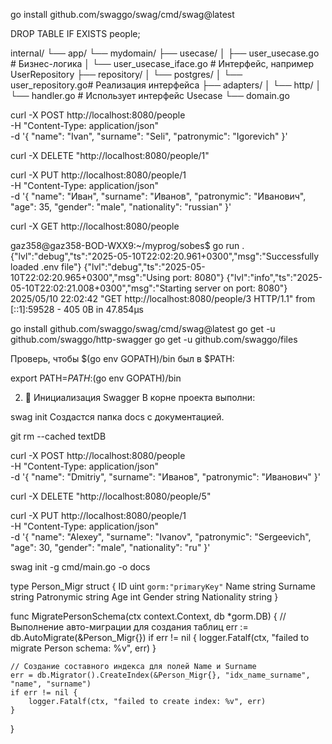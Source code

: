 go install github.com/swaggo/swag/cmd/swag@latest

DROP TABLE IF EXISTS people;


internal/
└── app/
    └── mydomain/
        ├── usecase/
        │   ├── user_usecase.go        # Бизнес-логика
        │   └── user_usecase_iface.go  # Интерфейс, например UserRepository
        ├── repository/
        │   └── postgres/
        │       └── user_repository.go# Реализация интерфейса
        ├── adapters/
        │   └── http/
        │       └── handler.go         # Использует интерфейс Usecase
        └── domain.go


 curl -X POST http://localhost:8080/people \
  -H "Content-Type: application/json" \
  -d '{
    "name": "Ivan",
    "surname": "Seli",
    "patronymic": "Igorevich"
}'

curl -X DELETE "http://localhost:8080/people/1"


curl -X PUT http://localhost:8080/people/1 \
  -H "Content-Type: application/json" \
  -d '{
    "name": "Иван",
    "surname": "Иванов",
    "patronymic": "Иванович",
    "age": 35,
    "gender": "male",
    "nationality": "russian"
  }'


  curl -X GET http://localhost:8080/people

  gaz358@gaz358-BOD-WXX9:~/myprog/sobes$ go run .
{"lvl":"debug","ts":"2025-05-10T22:02:20.961+0300","msg":"Successfully loaded .env file"}
{"lvl":"debug","ts":"2025-05-10T22:02:20.965+0300","msg":"Using port: 8080"}
{"lvl":"info","ts":"2025-05-10T22:02:21.008+0300","msg":"Starting server on port: 8080"}
2025/05/10 22:02:42 "GET http://localhost:8080/people/3 HTTP/1.1" from [::1]:59528 - 405 0B in 47.854µs








go install github.com/swaggo/swag/cmd/swag@latest
go get -u github.com/swaggo/http-swagger
go get -u github.com/swaggo/files

Проверь, чтобы $(go env GOPATH)/bin был в $PATH:


export PATH=$PATH:$(go env GOPATH)/bin

2. 📂 Инициализация Swagger
В корне проекта выполни:


swag init
Создастся папка docs с документацией.


git rm --cached textDB


curl -X POST http://localhost:8080/people \
  -H "Content-Type: application/json" \
  -d '{
    "name": "Dmitriy",
    "surname": "Иванов",
    "patronymic": "Иванович"
  }'

  curl -X DELETE "http://localhost:8080/people/5"


  curl -X PUT http://localhost:8080/people/1 \
  -H "Content-Type: application/json" \
  -d '{
    "name": "Alexey",
    "surname": "Ivanov",
    "patronymic": "Sergeevich",
    "age": 30,
    "gender": "male",
    "nationality": "ru"
  }'

  
swag init -g cmd/main.go -o docs




type Person_Migr struct {
	ID          uint   `gorm:"primaryKey"`
	Name        string
	Surname     string
	Patronymic  string
	Age         int
	Gender      string
	Nationality string
}

func MigratePersonSchema(ctx context.Context, db *gorm.DB) {
	// Выполнение авто-миграции для создания таблиц
	err := db.AutoMigrate(&Person_Migr{})
	if err != nil {
		logger.Fatalf(ctx, "failed to migrate Person schema: %v", err)
	}

	// Создание составного индекса для полей Name и Surname
	err = db.Migrator().CreateIndex(&Person_Migr{}, "idx_name_surname", "name", "surname")
	if err != nil {
		logger.Fatalf(ctx, "failed to create index: %v", err)
	}
}










